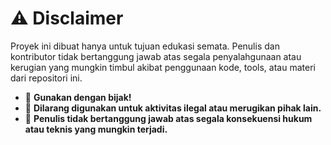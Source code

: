 # ⚠️ Disclaimer

Proyek ini dibuat hanya untuk tujuan edukasi semata. Penulis dan kontributor tidak bertanggung jawab atas segala penyalahgunaan atau kerugian yang mungkin timbul akibat penggunaan kode, tools, atau materi dari repositori ini.

- 🔹 **Gunakan dengan bijak!**
- 🔹 **Dilarang digunakan untuk aktivitas ilegal atau merugikan pihak lain.**
- 🔹 **Penulis tidak bertanggung jawab atas segala konsekuensi hukum atau teknis yang mungkin terjadi.**
